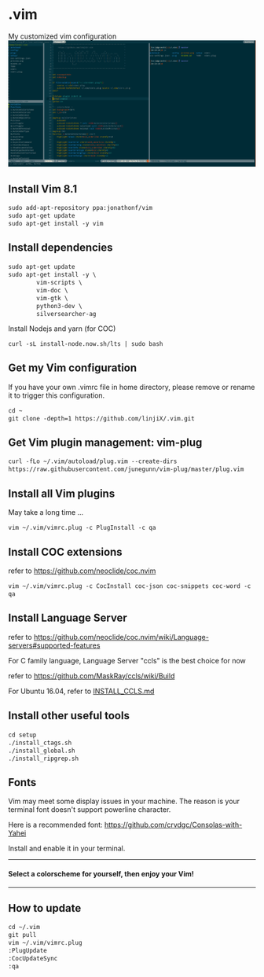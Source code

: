# .vim
My customized vim configuration
![](preview.png)

## Install Vim 8.1

    sudo add-apt-repository ppa:jonathonf/vim
    sudo apt-get update
    sudo apt-get install -y vim

## Install dependencies

    sudo apt-get update
    sudo apt-get install -y \
            vim-scripts \
            vim-doc \
            vim-gtk \
            python3-dev \
            silversearcher-ag

Install Nodejs and yarn (for COC)

    curl -sL install-node.now.sh/lts | sudo bash

## Get my Vim configuration
If you have your own .vimrc file in home directory, please remove or rename it to trigger this configuration.

    cd ~
    git clone -depth=1 https://github.com/linjiX/.vim.git

## Get Vim plugin management: vim-plug

    curl -fLo ~/.vim/autoload/plug.vim --create-dirs https://raw.githubusercontent.com/junegunn/vim-plug/master/plug.vim

## Install all Vim plugins
May take a long time ...

    vim ~/.vim/vimrc.plug -c PlugInstall -c qa

## Install COC extensions
refer to <https://github.com/neoclide/coc.nvim>

    vim ~/.vim/vimrc.plug -c CocInstall coc-json coc-snippets coc-word -c qa

## Install Language Server
refer to <https://github.com/neoclide/coc.nvim/wiki/Language-servers#supported-features>

For C family language, Language Server "ccls" is the best choice for now

refer to <https://github.com/MaskRay/ccls/wiki/Build>

For Ubuntu 16.04, refer to [INSTALL_CCLS.md](setup/INSTALL_CCLS.md)

## Install other useful tools

    cd setup
    ./install_ctags.sh
    ./install_global.sh
    ./install_ripgrep.sh

## Fonts
Vim may meet some display issues in your machine. The reason is your terminal font doesn't support powerline character.

Here is a recommended font: <https://github.com/crvdgc/Consolas-with-Yahei>

Install and enable it in your terminal.

---
#### Select a colorscheme for yourself, then enjoy your Vim!

---

## How to update

    cd ~/.vim
    git pull
    vim ~/.vim/vimrc.plug
    :PlugUpdate
    :CocUpdateSync
    :qa

